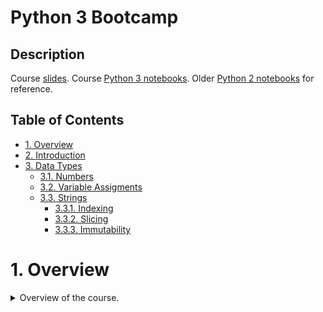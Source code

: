 <!-- omit in toc -->
# Python 3 Bootcamp

<!-- omit in toc -->
## Description

Course [slides](https://drive.google.com/drive/folders/1CKqOQzst1cGURXGiRVivi2Xsc0n-X8CR?usp=sharing). Course [Python 3 notebooks](https://github.com/Pierian-Data/Complete-Python-3-Bootcamp). Older [Python 2 notebooks](https://github.com/jmportilla/Complete-Python-Bootcamp) for reference.

<!-- omit in toc -->
## Table of Contents

- [1. Overview](#1-overview)
- [2. Introduction](#2-introduction)
- [3. Data Types](#3-data-types)
  - [3.1. Numbers](#31-numbers)
  - [3.2. Variable Assigments](#32-variable-assigments)
  - [3.3. Strings](#33-strings)
    - [3.3.1. Indexing](#331-indexing)
    - [3.3.2. Slicing](#332-slicing)
    - [3.3.3. Immutability](#333-immutability)

# 1. Overview

<details>
<summary>Overview of the course.</summary>
- Introduction
  - Python 2 vs Python 3
  - How to approach course
- Python setup
  - Installation
  - Environment selection
  - Jupyter notebook
  - Learning resources
  - Github
- Object and data structure basics
  - Numbers
  - Strings
  - Lists
  - Dictionaries
  - Tuples
  - Files
  - Sets
  - Booleans
- Comparison operators
  - Basic operators
  - Chained comparison operators
- Python Statements
  - If, elif, and else
  - For loops
  - While loops
  - range()
  - List comprehension
- Methods and Functions
  - Methods
  - Functions
  - Lambda expressions
  - Nested statements
  - Scope
- OOP
  - Objects
  - Classes
  - Methods
  - Inheritance
  - Special methods
- Errors and exception handling
  - Errors
  - Exceptions
  - Try
  - Except
  - Finally
- Modules and Packages
  - Creating modules
  - Installing modules
  - Exploring the Python ecosystem
- Built-in Functions
  - map
  - reduce
  - filter
  - zip
  - enumerate
  - all and anz
  - complex
- Decorators in Python
- Python Generators
  - Iteration vs generation
  - Creating generators
- Advanced Bonus Content
  - Advanced Python modules
  - Advanced Python object and data structures
  - Level up your knowledge
<details>

# 2. Introduction

<detail>
<summary>Why Choose Python?</summary>

- Designed for clear, logical code that is easy to read and learn.
- Lots of existing libraries and frameworks written in Python allowing users to apply Python to a wide variety of tasks.
- Focuses on optimizing developer time, rather than a computer's processing time.
- Great documentation online.
</detail>

-
<detail>
<summary>What can you do with Python?</summary>
- This course first focuses on "base" Python, which consists of the core components of the language and writing scripts and small programs.
- Later we begin to learn about outside libraries and frameworks that greatly expand Python's capabilities.
- Automate simple tasks
  - Searching for files and editing them
  - Scraping information from a website
  - Reading and editing excel files
  - Work with PDFs
  - Automate emails and text messages
  - Fill out forms
- Data Science and Machine Learning
  - Analyze large data files
  - Create visualizations
  - Perform machine learning tasks
  - Create and run predictive algorithms
- Create websites
  - Use web frameworks such as Django and Flask to handle the backend of a website and user data
  - Create interactive dashboards for users
</detail>

No Install Options

- [Jupyter Try](https://jupyter.org/try)
- [Replit](https://replit.com/)
- [Kaggle](https://www.kaggle.com/code)
- [Google Collab](https://colab.research.google.com/notebooks/intro.ipynb?utm_source=scs-index#recent=true)

There are several ways to run Python code. First let's discuss the various options for development environments.
<detail>
<summary>There are 3 main types of environments.</summary>

- Text Editors (VS Code)
  - General editors for any text file
  - Work with variety of file types
  - Can be customized with plugins and add-ons
  - Keep in mind, most are not designed with only Python in mind.
- Full IDEs (PyCharm, Spyder)
  - Development Environments designed specifically for Python.
  - Larger programs.
  - Only community editions are free.
  - Designed specifically for Python, lots of extra functionality.
- Notebook Environments (Jupyter Notebook)
  - Great for learning.
  - See input and output next to each other.
  - Support in-line markdown notes, visualizations, videos, and more.
  - Special file formats that are not .py
</detail>

# 3. Data Types

| Name           | Type  | Description                                                       |
| -------------- | ----- | ----------------------------------------------------------------- |
| Integers       | int   | Whole numbers, such as: 3 300 200                                 |
| Floating point | float | Numbers with decimal point: 2.3 4.6 100.0                         |
| Strings        | str   | Ordered sequence of characters: "hello" 'Sammy' "2000" "93 Cl™    |
| Lists          | list  | Ordered sequence of objects: [10, "hello",200.3]                  |
| Dictionaries   | dict  | Unordered Key:Value pairs: ("mykey" :"value" ,"name" : "Frankie") |
| Tuples         | tup   | Ordered immutable sequence of objects: (10,"hello",200.3)         |
| Sets           | set   | Unordered collection of unique objects: ("a","b")                 |
| Booleans       | bool  | Logical value indicating True or False                            |

## 3.1. Numbers

There are two main number types we will work with:

- Integers which are whole numbers.
- Floating Point numbers which are numbers with a decimal.

Notes:

- [Issues and limitations of floating point arithmetic](https://docs.python.org/2/tutorial/floatingpoint.html).
- [Caret operator](https://stackoverflow.com/questions/2451386/what-does-the-caret-operator-in-python-do)

## 3.2. Variable Assigments

Rules for variable names

- Names can not start with a number.
- There can be no spaces in the name, use `_` instead.
- Can't use any of these symbols `:",<>?\()!@#$%^&*~-+`
- It's considered best practice (PEP8) that names are lowercase.
- Avoid using words that have special meaning in Python like "list" and "str"

Python uses Dynamic Typing. This means you can reassign variables to different data types. This makes Python very flexible in assigning data types, this is different than other languages that are "Statically-Typed"

- Pros of Dynamic Typing:
  - Very easy to work with
  - Faster development time
- Cons of Dynamic Typing:
  - May result in bugs for unexpected data types!
  - You need to be aware of `type()`

## 3.3. Strings

Strings are sequences of characters, using the syntax of either single quotes or double quotes.Because strings are **ordered sequences** it means we can using **indexing** and **slicing** to grab sub-sections of the string.

### 3.3.1. Indexing

Indexing notation uses `[ ]` notation after the string (or variable assigned the string). Indexing allows you to grab a single character from the string. These actions use `[]` square brackets and a number index to indicate positions of what you wish to grab.

| Character:     | h   | e   | l   | l   | o   |
| -------------- | --- | --- | --- | --- | --- |
| Index:         | 0   | 1   | 2   | 3   | 4   |
| Reverse Index: | -5  | -4  | -3  | -2  | -1  |

### 3.3.2. Slicing

Slicing allows you to grab a subsection of multiple characters, a "slice" of the string. This has the following syntax:

```python
[start:stop:step]
```

- `start` is a numerical index for the slice start.
- `stop` is the index you will go up to (but not include).
- `step` is the size of the "jump" you take.

### 3.3.3. Immutability

Continue here!
